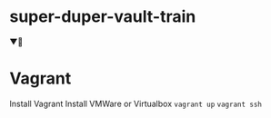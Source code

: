 # super-duper-vault-train
▼🚄

# Vagrant
Install Vagrant
Install VMWare or Virtualbox
`vagrant up` `vagrant ssh`
